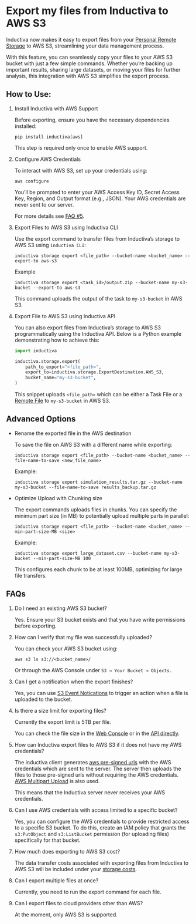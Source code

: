# Export my files from Inductiva to AWS S3

Inductiva now makes it easy to export files from your [Personal Remote Storage](https://docs.inductiva.ai/en/latest/cli/access-storage.html) to AWS S3, streamlining your data management process.

With this feature, you can seamlessly copy your files to your AWS S3 bucket with just a few simple commands. Whether you’re backing up important results, sharing large datasets, or moving your files for further analysis, this integration with AWS S3 simplifies the export process.

## How to Use:

1. Install Inductiva with AWS Support

    Before exporting, ensure you have the necessary dependencies installed:

    `pip install inductiva[aws]`
    
    This step is required only once to enable AWS support.

2. Configure AWS Credentials

    To interact with AWS S3, set up your credentials using:

    `aws configure`

    You’ll be prompted to enter your AWS Access Key ID, Secret Access Key, Region, and Output format (e.g., JSON). Your AWS credentials are never sent to our server.

    For more details see [FAQ #5](#faqs).

3. Export Files to AWS S3 using Inductiva CLI

    Use the export command to transfer files from Inductiva’s storage to AWS S3 using `inductiva CLI`:

    `inductiva storage export <file_path> --bucket-name <bucket_name> --export-to aws-s3`

    Example

    `inductiva storage export <task_id>/output.zip --bucket-name my-s3-bucket --export-to aws-s3`

    This command uploads the output of the task to `my-s3-bucket` in AWS S3.

4. Export File to AWS S3 using Inductiva API

    You can also export files from Inductiva’s storage to AWS S3 programmatically using the Inductiva API. Below is a Python example demonstrating how to achieve this:

    ```python
    import inductiva

    inductiva.storage.export(
        path_to_export="<file_path>",
        export_to=inductiva.storage.ExportDestination.AWS_S3,
        bucket_name="my-s3-bucket",
    )
    ```

    This snippet uploads `<file_path>` which can be either a Task File or a [Remote File](https://tutorials.inductiva.ai/how_to/reuse-files.html) to `my-s3-bucket` in AWS S3.


## Advanced Options

- Rename the exported file in the AWS destination

    To save the file on AWS S3 with a different name while exporting:

    `inductiva storage export <file_path> --bucket-name <bucket_name> --file-name-to-save <new_file_name>`

    Example:

    `inductiva storage export simulation_results.tar.gz --bucket-name my-s3-bucket --file-name-to-save results_backup.tar.gz`

- Optimize Upload with Chunking size

    The export commands uploads files in chunks. You can specify the minimum part size (in MB) to potentially upload multiple parts in parallel:

    `inductiva storage export <file_path> --bucket-name <bucket_name> --min-part-size-MB <size>`

    Example:

    `inductiva storage export large_dataset.csv --bucket-name my-s3-bucket --min-part-size-MB 100`

    This configures each chunk to be at least 100MB, optimizing for large file transfers.


## FAQs


1. Do I need an existing AWS S3 bucket?

    Yes. Ensure your S3 bucket exists and that you have write permissions before exporting.


2. How can I verify that my file was successfully uploaded?

    You can check your AWS S3 bucket using:

    `aws s3 ls s3://<bucket_name>/`

    Or through the AWS Console under `S3 → Your Bucket → Objects.`

3. Can I get a notification when the export finishes?

    Yes, you can use [S3 Event Notications](https://docs.aws.amazon.com/AmazonS3/latest/userguide/EventNotifications.html) to trigger an action when a file is uploaded to the bucket.

4. Is there a size limit for exporting files?

    Currently the export limit is 5TB per file.

    You can check the file size in the [Web Console](https://console-dev.inductiva.ai/storage) or in the [API directly](https://docs.inductiva.ai/en/latest/cli/access-storage.html#list-storage-contents).

5. How can Inductiva export files to AWS S3 if it does not have my AWS credentials?

    The inductiva client generates [aws pre-signed urls](https://docs.aws.amazon.com/AmazonS3/latest/userguide/ShareObjectPreSignedURL.html) with the AWS credentials which are sent to the server. The server then uploads the files to those pre-signed urls without requiring the AWS credentials. [AWS Multipart Upload](https://docs.aws.amazon.com/AmazonS3/latest/userguide/mpuoverview.html) is also used.

    This means that the Inductiva server never receives your AWS credentials.

6. Can I use AWS credentials with access limited to a specific bucket?

    Yes, you can configure the AWS credentials to provide restricted access to a specific S3 bucket. To do this, create an IAM policy that grants the `s3:PutObject` and `s3:ListBucket` permission (for uploading files) specifically for that bucket. 

7. How much does exporting to AWS S3 cost?

    The data transfer costs associated with exporting files from Inductiva to AWS S3 will be included under your [storage costs](https://console-dev.inductiva.ai/account/costs).

7. Can I export multiple files at once?

    Currently, you need to run the export command for each file.

8. Can I export files to cloud providers other than AWS?

    At the moment, only AWS S3 is supported.
